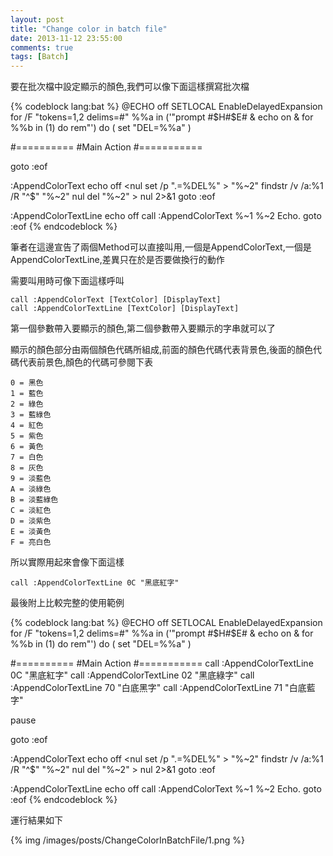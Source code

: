 ```yaml
---
layout: post
title: "Change color in batch file"
date: 2013-11-12 23:55:00
comments: true
tags: [Batch]
---
```


要在批次檔中設定顯示的顏色,我們可以像下面這樣撰寫批次檔  

<!--More-->

{% codeblock lang:bat %}
@ECHO off
SETLOCAL EnableDelayedExpansion
for /F "tokens=1,2 delims=#" %%a in ('"prompt #$H#$E# & echo on & for %%b in (1) do rem"') do (
  set "DEL=%%a"
)

#==========
#Main Action
#===========

goto :eof



:AppendColorText
echo off
<nul set /p ".=%DEL%" > "%~2"
findstr /v /a:%1 /R "^$" "%~2" nul
del "%~2" > nul 2>&1
goto :eof


:AppendColorTextLine
echo off
call :AppendColorText %~1 %~2
Echo.
goto :eof
{% endcodeblock %}


筆者在這邊宣告了兩個Method可以直接叫用,一個是AppendColorText,一個是AppendColorTextLine,差異只在於是否要做換行的動作

需要叫用時可像下面這樣呼叫 

    call :AppendColorText [TextColor] [DisplayText]
    call :AppendColorTextLine [TextColor] [DisplayText]


第一個參數帶入要顯示的顏色,第二個參數帶入要顯示的字串就可以了  

顯示的顏色部分由兩個顏色代碼所組成,前面的顏色代碼代表背景色,後面的顏色代碼代表前景色,顏色的代碼可參閱下表  

    0 = 黑色
    1 = 藍色
    2 = 綠色
    3 = 藍綠色
    4 = 紅色
    5 = 紫色
    6 = 黃色
    7 = 白色
    8 = 灰色
    9 = 淡藍色
    A = 淡綠色
    B = 淡藍綠色
    C = 淡紅色
    D = 淡紫色
    E = 淡黃色
    F = 亮白色


所以實際用起來會像下面這樣  

    call :AppendColorTextLine 0C "黑底紅字"


最後附上比較完整的使用範例

{% codeblock lang:bat %}
@ECHO off
SETLOCAL EnableDelayedExpansion
for /F "tokens=1,2 delims=#" %%a in ('"prompt #$H#$E# & echo on & for %%b in (1) do rem"') do (
  set "DEL=%%a"
)

#==========
#Main Action
#===========
call :AppendColorTextLine 0C "黑底紅字"
call :AppendColorTextLine 02 "黑底綠字"
call :AppendColorTextLine 70 "白底黑字"
call :AppendColorTextLine 71 "白底藍字"

pause

goto :eof



:AppendColorText
echo off
<nul set /p ".=%DEL%" > "%~2"
findstr /v /a:%1 /R "^$" "%~2" nul
del "%~2" > nul 2>&1
goto :eof


:AppendColorTextLine
echo off
call :AppendColorText %~1 %~2
Echo.
goto :eof
{% endcodeblock %}


運行結果如下

{% img /images/posts/ChangeColorInBatchFile/1.png %}
